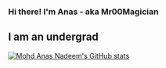 ### Hi there! I'm Anas - aka Mr00Magician

## I am an undergrad


[![Mohd Anas Nadeem's GitHub stats](https://github-readme-stats.vercel.app/api?username=Mr00Magician&show_icons=true&hide_border=true)](https://github.com/anuraghazra/github-readme-stats)
